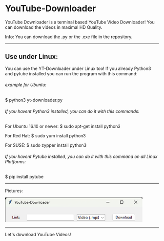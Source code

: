# YouTube-Downloader
YouTube Downloader is a terminal based YouTube Video Downloader!
You can download the videos in maximal HD Quality.

Info: You can download the .py or the .exe file in the repository.

-------------------------------------------------------------------------------------------------

## Use under Linux:
You can use the YT-Downloader under Linux too! If you already Python3 and pytube installed you can run the program with this command:


###### example for Ubuntu:

$ python3 yt-downloader.py


###### If you havent Python3 installed, you can do it with this commands:

For Ubuntu 16.10 or newer:
$ sudo apt-get install python3

For Red Hat:
$ sudo yum install python3

For SUSE:
$ sudo zypper install python3


###### If you havent Pytube installed, you can do it with this command on all Linux Platforms:

$ pip install pytube

-------------------------------------------------------------------------------------------------

Pictures:

![Terminal Picture](https://raw.githubusercontent.com/zlElo/YouTube-Downloader/main/YouTube-Downloader/Pictures/YouTube-Downloader%201.png)

-------------------------------------------------------------------------------------------------

Let's download YouTube Videos!

